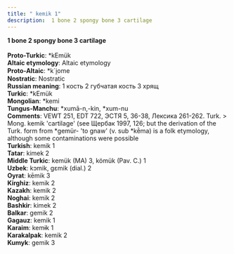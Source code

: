 ```yaml
---
title: " kemik 1"
description:  1 bone 2 spongy bone 3 cartilage
---
```

<strong> 1 bone 2 spongy bone 3 cartilage</strong><br><br>
<strong>Proto-Turkic</strong>:  *kEmük<br>
<strong>Altaic etymology</strong>:  Altaic etymology<br>
<strong> Proto-Altaic</strong>:  *k`i̯ome<br>
<strong>Nostratic</strong>:  Nostratic<br>
<strong>Russian meaning</strong>:  1 кость 2 губчатая кость 3 хрящ<br>
<strong>Turkic</strong>:  *kEmük<br>
<strong>Mongolian</strong>:  *kemi<br>
<strong>Tungus-Manchu</strong>:  *xumā-n,-kin, *xum-nu<br>
<strong>Comments</strong>:  VEWT 251, EDT 722, ЭСТЯ 5, 36-38, Лексика 261-262. Turk. > Mong. kemik 'cartilage' (see Щербак 1997, 126; but the derivation of the Turk. form from *gemür- 'to gnaw' (v. sub *kĕ̀ma) is a folk etymology, although some contaminations were possible<br>
<strong>Turkish</strong>:  kemik 1<br>
<strong>Tatar</strong>:  kimek 2<br>
<strong>Middle Turkic</strong>:  kemük (MA) 3, kömük (Pav. C.) 1<br>
<strong>Uzbek</strong>:  kɔmik, gɛmik (dial.) 2<br>
<strong>Oyrat</strong>:  kēmik 3<br>
<strong>Kirghiz</strong>:  kemik 2<br>
<strong>Kazakh</strong>:  kemik 2<br>
<strong>Noghai</strong>:  kemik 2<br>
<strong>Bashkir</strong>:  kimek 2<br>
<strong>Balkar</strong>:  gemik 2<br>
<strong>Gagauz</strong>:  kemik 1<br>
<strong>Karaim</strong>:  kemɨk 1<br>
<strong>Karakalpak</strong>:  kemik 2<br>
<strong>Kumyk</strong>:  gemik 3<br>


